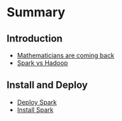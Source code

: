 # Summary

## Introduction

* [Mathematicians are coming back](README.md)
* [Spark vs Hadoop](spark-vs-hadoop.md)

## Install and Deploy

* [Deploy Spark](deploy-spark.md)
* [Install Spark](chapter1.md)

